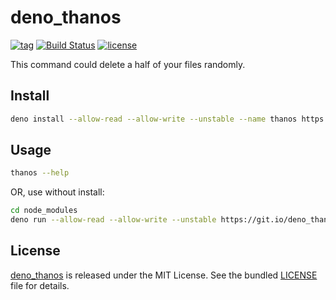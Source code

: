 # deno_thanos

[![tag](https://img.shields.io/github/release/justjavac/deno_thanos)](https://github.com/justjavac/deno_thanos/releases)
[![Build Status](https://github.com/justjavac/deno_thanos/workflows/ci/badge.svg?branch=master)](https://github.com/justjavac/deno_thanos/actions)
[![license](https://img.shields.io/github/license/justjavac/deno_thanos)](https://github.com/justjavac/deno_thanos/blob/master/LICENSE)

This command could delete a half of your files randomly.

## Install

```bash
deno install --allow-read --allow-write --unstable --name thanos https://git.io/deno_thanos
```

## Usage

```bash
thanos --help
```

OR, use without install:

```bash
cd node_modules
deno run --allow-read --allow-write --unstable https://git.io/deno_thanos --help
```

## License

[deno_thanos](https://github.com/justjavac/deno_thanos) is released under the MIT License. See the bundled [LICENSE](./LICENSE) file for details.

